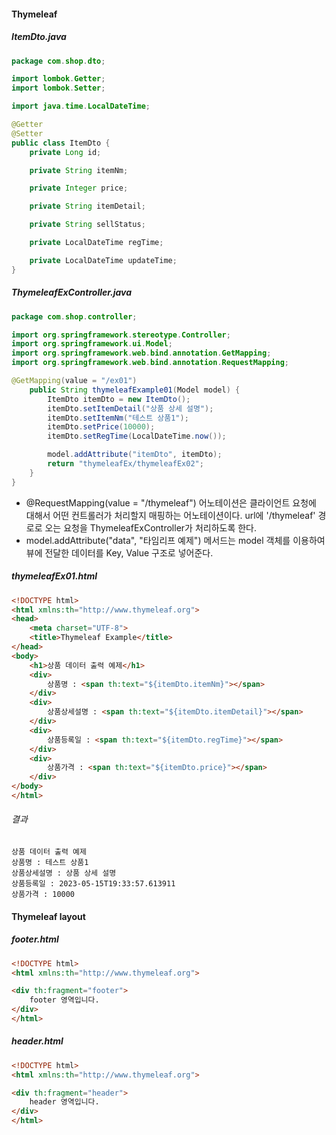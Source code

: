 #### Thymeleaf

##### ItemDto.java

```java
package com.shop.dto;

import lombok.Getter;
import lombok.Setter;

import java.time.LocalDateTime;

@Getter
@Setter
public class ItemDto {
    private Long id;

    private String itemNm;

    private Integer price;

    private String itemDetail;

    private String sellStatus;

    private LocalDateTime regTime;

    private LocalDateTime updateTime;
}
```

##### ThymeleafExController.java

```java
package com.shop.controller;

import org.springframework.stereotype.Controller;
import org.springframework.ui.Model;
import org.springframework.web.bind.annotation.GetMapping;
import org.springframework.web.bind.annotation.RequestMapping;

@GetMapping(value = "/ex01")
    public String thymeleafExample01(Model model) {
        ItemDto itemDto = new ItemDto();
        itemDto.setItemDetail("상품 상세 설명");
        itemDto.setItemNm("테스트 상품1");
        itemDto.setPrice(10000);
        itemDto.setRegTime(LocalDateTime.now());

        model.addAttribute("itemDto", itemDto);
        return "thymeleafEx/thymeleafEx02";
    }
}
```

- @RequestMapping(value = "/thymeleaf") 어노테이션은  클라이언트 요청에 대해서 어떤 컨트롤러가 처리할지 매핑하는 어노테이션이다. url에 '/thymeleaf' 경로로 오는 요청을 ThymeleafExController가 처리하도록 한다.
- model.addAttribute("data", "타임리프 예제") 메서드는 model 객체를 이용하여 뷰에 전달한 데이터를 Key, Value 구조로 넣어준다.

##### thymeleafEx01.html

```html
<!DOCTYPE html>
<html xmlns:th="http://www.thymeleaf.org">
<head>
    <meta charset="UTF-8">
    <title>Thymeleaf Example</title>
</head>
<body>
    <h1>상품 데이터 출력 예제</h1>
    <div>
        상품명 : <span th:text="${itemDto.itemNm}"></span>
    </div>
    <div>
        상품상세설명 : <span th:text="${itemDto.itemDetail}"></span>
    </div>
    <div>
        상품등록일 : <span th:text="${itemDto.regTime}"></span>
    </div>
    <div>
        상품가격 : <span th:text="${itemDto.price}"></span>
    </div>
</body>
</html>
```

###### 결과

```
상품 데이터 출력 예제
상품명 : 테스트 상품1
상품상세설명 : 상품 상세 설명
상품등록일 : 2023-05-15T19:33:57.613911
상품가격 : 10000
```

#### Thymeleaf layout

##### footer.html

```html
<!DOCTYPE html>
<html xmlns:th="http://www.thymeleaf.org">

<div th:fragment="footer">
    footer 영역입니다.
</div>
</html>
```

##### header.html

```html
<!DOCTYPE html>
<html xmlns:th="http://www.thymeleaf.org">

<div th:fragment="header">
    header 영역입니다.
</div>
</html>
```
